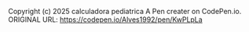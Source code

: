Copyright (c) 2025 calculadora pediatrica 
A Pen creater on CodePen.io.
ORIGINAL URL:
https://codepen.io/Alves1992/pen/KwPLpLa
